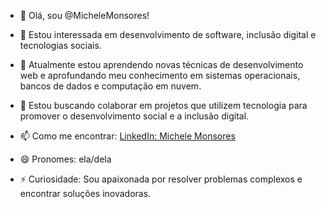 - 👋 Olá, sou @MicheleMonsores!

- 👀 Estou interessada em desenvolvimento de software, inclusão digital e tecnologias sociais.
- 🌱 Atualmente estou aprendendo novas técnicas de desenvolvimento web e aprofundando meu conhecimento em sistemas operacionais, bancos de dados e computação em nuvem.
- 💞️ Estou buscando colaborar em projetos que utilizem tecnologia para promover o desenvolvimento social e a inclusão digital.
- 📫 Como me encontrar: [LinkedIn: Michele Monsores](https://www.linkedin.com/in/michele-monsores)
- 😄 Pronomes: ela/dela
- ⚡ Curiosidade: Sou apaixonada por resolver problemas complexos e encontrar soluções inovadoras.

<!---
MicheleMonsores/MicheleMonsores is a ✨ special ✨ repository because its `README.md` (this file) appears on your GitHub profile.
You can click the Preview link to take a look at your changes.
--->
